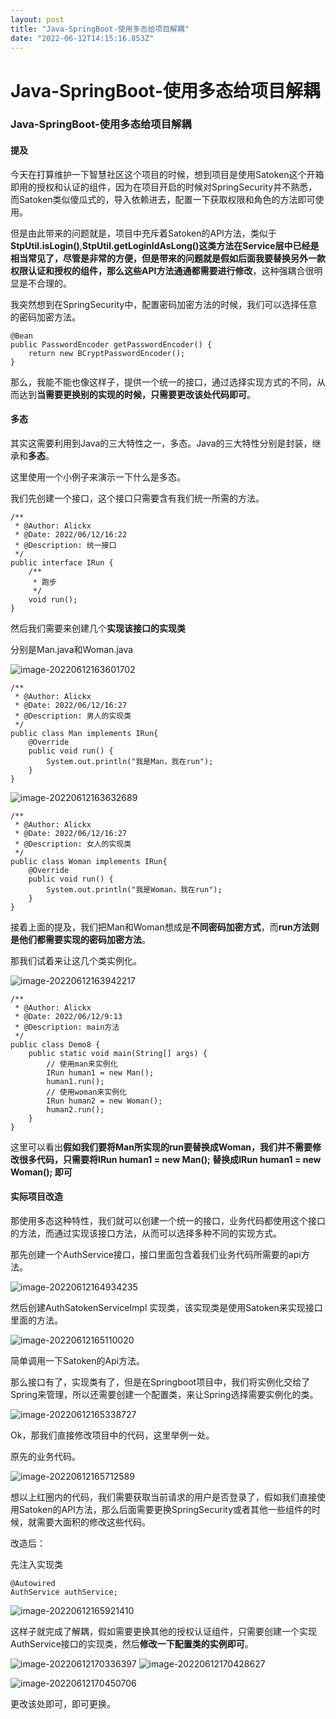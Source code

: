 ```yaml
---
layout: post
title: "Java-SpringBoot-使用多态给项目解耦"
date: "2022-06-12T14:15:16.853Z"
---
```

Java-SpringBoot-使用多态给项目解耦
=========================

### Java-SpringBoot-使用多态给项目解耦

#### 提及

今天在打算维护一下智慧社区这个项目的时候，想到项目是使用Satoken这个开箱即用的授权和认证的组件，因为在项目开启的时候对SpringSecurity并不熟悉，而Satoken类似傻瓜式的，导入依赖进去，配置一下获取权限和角色的方法即可使用。

但是由此带来的问题就是，项目中充斥着Satoken的API方法，类似于**StpUtil.isLogin()**,**StpUtil.getLoginIdAsLong()**这类方法在Service层中已经是相当常见了，尽管是非常的方便，但是带来的问题就是**假如后面我要替换另外一款权限认证和授权的组件，那么这些API方法通通都需要进行修改**，这种强耦合很明显是不合理的。

我突然想到在SpringSecurity中，配置密码加密方法的时候，我们可以选择任意的密码加密方法。

    @Bean
    public PasswordEncoder getPasswordEncoder() {
        return new BCryptPasswordEncoder();
    }
    

那么，我能不能也像这样子，提供一个统一的接口，通过选择实现方式的不同，从而达到**当需要更换别的实现的时候，只需要更改该处代码即可**。

#### 多态

其实这需要利用到Java的三大特性之一，多态。Java的三大特性分别是封装，继承和**多态**。

这里使用一个小例子来演示一下什么是多态。

我们先创建一个接口，这个接口只需要含有我们统一所需的方法。

    /**
     * @Author: Alickx
     * @Date: 2022/06/12/16:22
     * @Description: 统一接口
     */
    public interface IRun {
        /**
         * 跑步
         */
        void run();
    }
    

然后我们需要来创建几个**实现该接口的实现类**

分别是Man.java和Woman.java

![image-20220612163601702](https://songtiancloud-1300061766.cos.ap-guangzhou.myqcloud.com/img/202206121636853.png)

    /**
     * @Author: Alickx
     * @Date: 2022/06/12/16:27
     * @Description: 男人的实现类
     */
    public class Man implements IRun{
        @Override
        public void run() {
            System.out.println("我是Man，我在run");
        }
    }
    
    

![image-20220612163632689](https://songtiancloud-1300061766.cos.ap-guangzhou.myqcloud.com/img/202206121636740.png)

    /**
     * @Author: Alickx
     * @Date: 2022/06/12/16:27
     * @Description: 女人的实现类
     */
    public class Woman implements IRun{
        @Override
        public void run() {
            System.out.println("我是Woman，我在run");
        }
    }
    

接着上面的提及，我们把Man和Woman想成是**不同密码加密方式**，而**run方法则是他们都需要实现的密码加密方法**。

那我们试着来让这几个类实例化。

![image-20220612163942217](https://songtiancloud-1300061766.cos.ap-guangzhou.myqcloud.com/img/202206121639308.png)

    /**
     * @Author: Alickx
     * @Date: 2022/06/12/9:13
     * @Description: main方法
     */
    public class Demo8 {
        public static void main(String[] args) {
            // 使用man来实例化
            IRun human1 = new Man();
            human1.run();
            // 使用woman来实例化
            IRun human2 = new Woman();
            human2.run();
        }
    }
    

这里可以看出**假如我们要将Man所实现的run要替换成Woman，我们并不需要修改很多代码，只需要将IRun human1 = new Man(); 替换成IRun human1 = new Woman(); 即可**

#### 实际项目改造

那使用多态这种特性，我们就可以创建一个统一的接口，业务代码都使用这个接口的方法，而通过实现该接口方法，从而可以选择多种不同的实现方式。

那先创建一个AuthService接口，接口里面包含着我们业务代码所需要的api方法。

![image-20220612164934235](https://songtiancloud-1300061766.cos.ap-guangzhou.myqcloud.com/img/202206121649290.png)

然后创建AuthSatokenServiceImpl 实现类，该实现类是使用Satoken来实现接口里面的方法。

![image-20220612165110020](https://songtiancloud-1300061766.cos.ap-guangzhou.myqcloud.com/img/202206121651109.png)

简单调用一下Satoken的Api方法。

那么接口有了，实现类有了，但是在Springboot项目中，我们将实例化交给了Spring来管理，所以还需要创建一个配置类，来让Spring选择需要实例化的类。

![image-20220612165338727](https://songtiancloud-1300061766.cos.ap-guangzhou.myqcloud.com/img/202206121653761.png)

Ok，那我们直接修改项目中的代码，这里举例一处。

原先的业务代码。

![image-20220612165712589](https://songtiancloud-1300061766.cos.ap-guangzhou.myqcloud.com/img/202206121657719.png)

想以上红圈内的代码，我们需要获取当前请求的用户是否登录了，假如我们直接使用Satoken的API方法，那么后面需要更换SpringSecurity或者其他一些组件的时候，就需要大面积的修改这些代码。

改造后：

先注入实现类

    @Autowired
    AuthService authService;
    

![image-20220612165921410](https://songtiancloud-1300061766.cos.ap-guangzhou.myqcloud.com/img/202206121659507.png)

这样子就完成了解耦，假如需要更换其他的授权认证组件，只需要创建一个实现AuthService接口的实现类，然后**修改一下配置类的实例即可**。

![image-20220612170336397](https://songtiancloud-1300061766.cos.ap-guangzhou.myqcloud.com/img/202206121703422.png) ![image-20220612170428627](https://songtiancloud-1300061766.cos.ap-guangzhou.myqcloud.com/img/202206121704719.png)

![image-20220612170450706](https://songtiancloud-1300061766.cos.ap-guangzhou.myqcloud.com/img/202206121704763.png)

更改该处即可，即可更换。